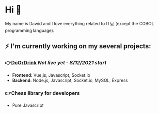 # Hi 👋
My name is Dawid and I love everything related to IT:computer: (except the COBOL programming language). <br />

## ⚡ I'm currently working on my several projects:<br />

### :point_right:[DoOrDrink](https://doordrink.pl) *Not live yet - **8/12/2021 start***
- **Frontend:** Vue.js, Javascript, Socket.io
- **Backend:** Node.js, Javascript, Socket.io, MySQL, Express<br />

### :point_right:Chess library for developers
- Pure Javascript

